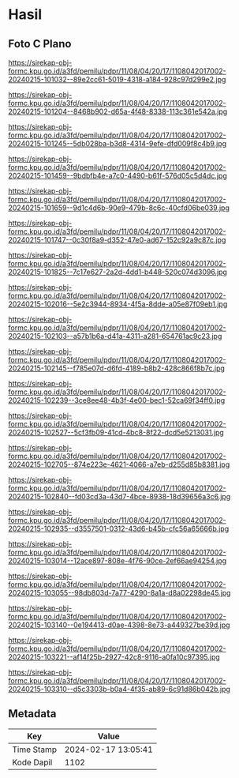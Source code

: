 # Hasil

## Foto C Plano

https://sirekap-obj-formc.kpu.go.id/a3fd/pemilu/pdpr/11/08/04/20/17/1108042017002-20240215-101032--89e2cc61-5019-4318-a184-928c97d299e2.jpg

https://sirekap-obj-formc.kpu.go.id/a3fd/pemilu/pdpr/11/08/04/20/17/1108042017002-20240215-101204--8468b902-d65a-4f48-8338-113c361e542a.jpg

https://sirekap-obj-formc.kpu.go.id/a3fd/pemilu/pdpr/11/08/04/20/17/1108042017002-20240215-101245--5db028ba-b3d8-4314-9efe-dfd009f8c4b9.jpg

https://sirekap-obj-formc.kpu.go.id/a3fd/pemilu/pdpr/11/08/04/20/17/1108042017002-20240215-101459--9bdbfb4e-a7c0-4490-b61f-576d05c5d4dc.jpg

https://sirekap-obj-formc.kpu.go.id/a3fd/pemilu/pdpr/11/08/04/20/17/1108042017002-20240215-101659--9d1c4d6b-90e9-479b-8c6c-40cfd06be039.jpg

https://sirekap-obj-formc.kpu.go.id/a3fd/pemilu/pdpr/11/08/04/20/17/1108042017002-20240215-101747--0c30f8a9-d352-47e0-ad67-152c92a9c87c.jpg

https://sirekap-obj-formc.kpu.go.id/a3fd/pemilu/pdpr/11/08/04/20/17/1108042017002-20240215-101825--7c17e627-2a2d-4dd1-b448-520c074d3096.jpg

https://sirekap-obj-formc.kpu.go.id/a3fd/pemilu/pdpr/11/08/04/20/17/1108042017002-20240215-102016--5e2c3944-8934-4f5a-8dde-a05e87f09eb1.jpg

https://sirekap-obj-formc.kpu.go.id/a3fd/pemilu/pdpr/11/08/04/20/17/1108042017002-20240215-102103--a57b1b6a-d41a-4311-a281-654761ac9c23.jpg

https://sirekap-obj-formc.kpu.go.id/a3fd/pemilu/pdpr/11/08/04/20/17/1108042017002-20240215-102145--f785e07d-d6fd-4189-b8b2-428c866f8b7c.jpg

https://sirekap-obj-formc.kpu.go.id/a3fd/pemilu/pdpr/11/08/04/20/17/1108042017002-20240215-102239--3ce8ee48-4b3f-4e00-bec1-52ca69f34ff0.jpg

https://sirekap-obj-formc.kpu.go.id/a3fd/pemilu/pdpr/11/08/04/20/17/1108042017002-20240215-102527--5cf3fb09-41cd-4bc8-8f22-dcd5e5213031.jpg

https://sirekap-obj-formc.kpu.go.id/a3fd/pemilu/pdpr/11/08/04/20/17/1108042017002-20240215-102705--874e223e-4621-4066-a7eb-d255d85b8381.jpg

https://sirekap-obj-formc.kpu.go.id/a3fd/pemilu/pdpr/11/08/04/20/17/1108042017002-20240215-102840--fd03cd3a-43d7-4bce-8938-18d39656a3c6.jpg

https://sirekap-obj-formc.kpu.go.id/a3fd/pemilu/pdpr/11/08/04/20/17/1108042017002-20240215-102935--d3557501-0312-43d6-b45b-cfc56a65666b.jpg

https://sirekap-obj-formc.kpu.go.id/a3fd/pemilu/pdpr/11/08/04/20/17/1108042017002-20240215-103014--12ace897-808e-4f76-90ce-2ef66ae94254.jpg

https://sirekap-obj-formc.kpu.go.id/a3fd/pemilu/pdpr/11/08/04/20/17/1108042017002-20240215-103055--98db803d-7a77-4290-8a1a-d8a02298de45.jpg

https://sirekap-obj-formc.kpu.go.id/a3fd/pemilu/pdpr/11/08/04/20/17/1108042017002-20240215-103140--0e194413-d0ae-4398-8e73-a449327be39d.jpg

https://sirekap-obj-formc.kpu.go.id/a3fd/pemilu/pdpr/11/08/04/20/17/1108042017002-20240215-103221--af14f25b-2927-42c8-9116-a0fa10c97395.jpg

https://sirekap-obj-formc.kpu.go.id/a3fd/pemilu/pdpr/11/08/04/20/17/1108042017002-20240215-103310--d5c3303b-b0a4-4f35-ab89-6c91d86b042b.jpg


## Metadata

| Key        | Value               |
| ---------- | ------------------- |
| Time Stamp | 2024-02-17 13:05:41 |
| Kode Dapil | 1102                |



